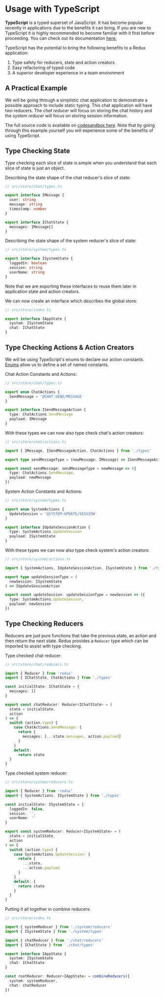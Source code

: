 # Usage with TypeScript

**TypeScript** is a typed superset of JavaScript. It has become popular recently in applications due to the benefits it can bring. If you are new to TypeScript it is highly recommended to become familiar with it first before proceeding. You can check out its documentation [here.](https://www.typescriptlang.org/docs/handbook/typescript-in-5-minutes.html)

TypeScript has the potential to bring the following benefits to a Redux application:

1. Type safety for reducers, state and action creators
2. Easy refactoring of typed code
3. A superior developer experience in a team environment

## A Practical Example

We will be going through a simplistic chat application to demonstrate a possible approach to include static typing. This chat application will have two reducers. The _chat reducer_ will focus on storing the chat history and the _system reducer_ will focus on storing session information.

The full source code is available on [codesandbox here](https://codesandbox.io/s/w02m7jm3q7). Note that by going through this example yourself you will experience some of the benefits of using TypeScript.

## Type Checking State

Type checking each slice of state is simple when you understand that each slice of state is just an object.

Describing the state shape of the chat reducer's slice of state:

```ts
// src/store/chat/types.ts

export interface IMessage {
  user: string
  message: string
  timestamp: number
}

export interface IChatState {
  messages: IMessage[]
}
```

Describing the state shape of the system reducer's slice of state:

```ts
// src/store/system/types.ts

export interface ISystemState {
  loggedIn: boolean
  session: string
  userName: string
}
```

Note that we are exporting these interfaces to reuse them later in application state and action creators.

We can now create an interface which describes the global store:

```ts
// src/store/index.ts

export interface IAppState {
  system: ISystemState
  chat: IChatState
}
```

## Type Checking Actions & Action Creators

We will be using TypeScript's enums to declare our action constants. [Enums](https://www.typescriptlang.org/docs/handbook/enums.html) allow us to define a set of named constants.

Chat Action Constants and Actions:

```ts
// src/store/chat/types.ts

export enum ChatActions {
  SendMessage = '@CHAT:SEND/MESSAGE'
}

export interface ISendMessageAction {
  type: ChatActions.SendMessage
  payload: IMessage
}
```

With these types we can now also type check chat's action creators:

```ts
// src/store/chat/actions.ts

import { IMessage, ISendMessageAction, ChatActions } from './types'

export type sendMessageType = (newMessage: IMessage) => ISendMessageAction

export const sendMessage: sendMessageType = newMessage => ({
  type: ChatActions.SendMessage,
  payload: newMessage
})
```

System Action Constants and Actions:

```ts
// src/store/system/types.ts

export enum SystemActions {
  UpdateSession = '@SYSTEM:UPDATE/SESSION'
}

export interface IUpdateSessionAction {
  type: SystemActions.UpdateSession
  payload: ISystemState
}
```

With these types we can now also type check system's action creators:

```ts
// src/store/system/actions.ts

import { SystemActions, IUpdateSessionAction, ISystemState } from './types'

export type updateSessionType = (
  newSession: ISystemState
) => IUpdateSessionAction

export const updateSession: updateSessionType = newSession => ({
  type: SystemActions.UpdateSession,
  payload: newSession
})
```

## Type Checking Reducers

Reducers are just pure functions that take the previous state, an action and then return the next state. Redux provides a `Reducer` type which can be imported to assist with type checking.

Type checked chat reducer:

```ts
// src/store/chat/reducers.ts

import { Reducer } from 'redux'
import { IChatState, ChatActions } from './types'

const initialState: IChatState = {
  messages: []
}

export const chatReducer: Reducer<IChatState> = (
  state = initialState,
  action
) => {
  switch (action.type) {
    case ChatActions.SendMessage: {
      return {
        messages: [...state.messages, action.payload]
      }
    }
    default:
      return state
  }
}
```

Type checked system reducer:

```ts
// src/store/system/reducers.ts

import { Reducer } from 'redux'
import { SystemActions, ISystemState } from './types'

const initialState: ISystemState = {
  loggedIn: false,
  session: '',
  userName: ''
}

export const systemReducer: Reducer<ISystemState> = (
  state = initialState,
  action
) => {
  switch (action.type) {
    case SystemActions.UpdateSession: {
      return {
        ...state,
        ...action.payload
      }
    }
    default: {
      return state
    }
  }
}
```

Putting it all together in combine reducers:

```ts
// src/store/index.ts

import { systemReducer } from './system/reducers'
import { ISystemState } from './system/types'

import { chatReducer } from './chat/reducers'
import { IChatState } from './chat/types'

export interface IAppState {
  system: ISystemState
  chat: IChatState
}

const rootReducer: Reducer<IAppState> = combineReducers({
  system: systemReducer,
  chat: chatReducer
})
```

